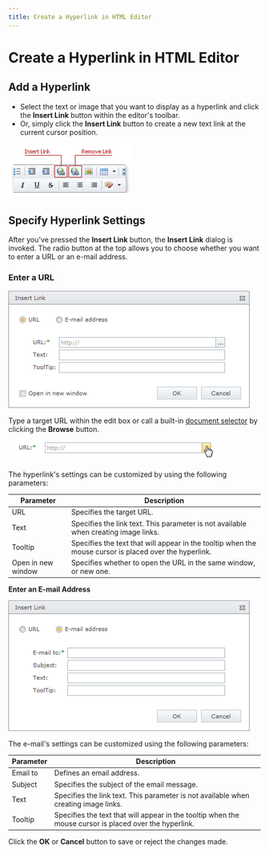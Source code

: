```yaml
---
title: Create a Hyperlink in HTML Editor
---
```

# Create a Hyperlink in HTML Editor
## Add a Hyperlink
* Select the text or image that you want to display as a hyperlink and click the **Insert Link** button within the editor's toolbar.
* Or, simply click the **Insert Link** button to create a new text link at the current cursor position.

![ASPxHtmlEditor-CreateHyperlink](../../../images/Img7362.png)

## Specify Hyperlink Settings
After you've pressed the **Insert Link** button, the **Insert Link** dialog is invoked. The radio button at the top allows you to choose whether you want to enter a URL or an e-mail address.

### Enter a URL

![ASPxHtmlEditor-HyperlinkDialog-WWW](../../../images/Img7363.png)

Type a target URL within the edit box or call a built-in [document selector](../../../../interface-elements-for-web/articles/file-manager.md) by clicking the **Browse** button.

![ASPxHtmlEditor-documentselector.png](../../../images/Img16464.png)

The hyperlink's settings can be customized by using the following parameters:

| Parameter | Description |
|---|---|
| URL | Specifies the target URL. |
| Text | Specifies the link text.  This parameter is not available when creating image links. |
| Tooltip | Specifies the text that will appear in the tooltip when the mouse cursor is placed over the hyperlink. |
| Open in new window | Specifies whether to open the URL in the same window, or new one. | 

**Enter an E-mail Address**

![ASPxHtmlEditor-HyperlinkDialog-email](../../../images/Img7364.png)

The e-mail's settings can be customized using the following parameters:

| Parameter | Description |
|---|---|
| Email to | Defines an email address. |
| Subject | Specifies the subject of the email message. |
| Text | Specifies the link text. This parameter is not available when creating image links. |
| Tooltip | Specifies the text that will appear in the tooltip when the mouse cursor is placed over the hyperlink. | 

Click the **OK** or **Cancel** button to save or reject the changes made.